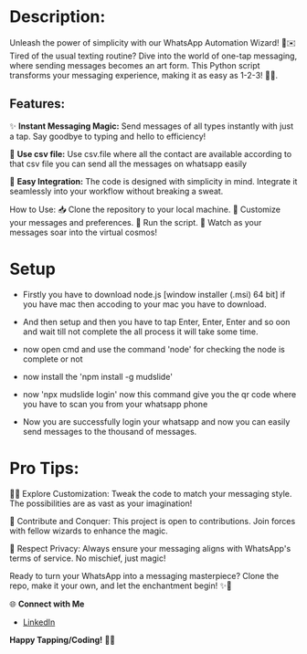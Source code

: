 # Description:
Unleash the power of simplicity with our WhatsApp Automation Wizard! 🌟✉️ Tired of the usual texting routine? Dive into the world of one-tap messaging, where sending messages becomes an art form. This Python script transforms your messaging experience, making it as easy as 1-2-3! 🚀📱.

## Features:
✨ **Instant Messaging Magic:** Send messages of all types instantly with just a tap. Say goodbye to typing and hello to efficiency!

🌈 **Use csv file:** Use csv.file where all the contact are available according to that csv file you can send all the messages on whatsapp easily

🚀 **Easy Integration:** The code is designed with simplicity in mind. Integrate it seamlessly into your workflow without breaking a sweat.

How to Use:
📥 Clone the repository to your local machine.
🔧 Customize your messages and preferences.
🚀 Run the script.
🎉 Watch as your messages soar into the virtual cosmos!

# Setup 
- Firstly you have to download node.js [window installer (.msi) 64 bit] if you have mac then accoding to your mac you have to download.

- And then setup and then you  have to tap Enter, Enter, Enter and so oon and wait till not complete the all process it will take some time.

- now open cmd and use the command 'node' for checking the node is complete or not

- now install the 'npm install -g mudslide'

- now 'npx mudslide login' now this command give you the qr code where you have to scan you from your whatsapp phone

- Now you are successfully login your whatsapp and now you can easily send messages to the thousand of messages.

# Pro Tips:
🕵️‍♀️ Explore Customization: Tweak the code to match your messaging style. The possibilities are as vast as your imagination!

🤖 Contribute and Conquer: This project is open to contributions. Join forces with fellow wizards to enhance the magic.

🚫 Respect Privacy: Always ensure your messaging aligns with WhatsApp's terms of service. No mischief, just magic!

Ready to turn your WhatsApp into a messaging masterpiece? Clone the repo, make it your own, and let the enchantment begin! ✨🚀

🌐 **Connect with Me**
- [LinkedIn](www.linkedin.com/in/md-azfar-alam)

  

**Happy Tapping/Coding!** 📲💬
